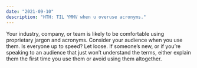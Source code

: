 ```yaml
---
date: "2021-09-10"
description: "HTH: TIL YMMV when u overuse acronyms."
---
```


Your industry, company, or team is likely to be comfortable using proprietary jargon and acronyms. Consider your audience when you use them. Is everyone up to speed? Let loose. If someone’s new, or if you’re speaking to an audience that just won’t understand the terms, either explain them the first time you use them or avoid using them altogether.
